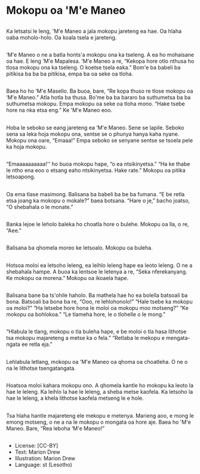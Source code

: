 # Mokopu oa 'M'e Maneo

##
Ka letsatsi le leng, 'M'e Maneo a
jala mokopu jareteng ea hae.
Oa hlaha oaba moholo-holo.
Oa koala tsela e jareteng.

##
‘M'e Maneo o ne a batla honts'a
mokopu ona ka tseleng.
A ea ho mohaisane oa hae.
E leng ‘M'e Mapalesa.
‘M'e Maneo a re, “Kekopa hore otlo
nthusa ho tlosa mokopu ona ka
tseleng. O koetse tsela eaka.”
Bom'e ba babeli ba pitikisa ba ba
ba pitikisa, empa ba oa seke oa
tloha.

##
Baea ho ho ‘M'e Masello.
Ba buoa, bare, “Re kopa thuso re
tlose mokopu oa ‘M'e Maneo.”
Atla hotla ba thusa.
Bo'me ba ba bararo ba suthumetsa
ba ba suthumetsa mokopu. Empa
mokopu oa seke oa tloha mono.
“Hake tsebe hore na nka etsa eng.”
Ke 'M'e Maneo eoo.

##
Hoba le seboko se eang jareteng
ea ‘M'e Maneo.
Sene se lapile.
Seboko sena sa leka hoja mokopu
ona, sentse se o phunya hanya
kaha nyane.
Mokopu ona oare, “Emaaa!”
Empa seboko se senyane sentse se
tsoela pele ka hoja mokopu.

##
“Emaaaaaaaaaa!'' ho buoa mokopu
hape, “o ea ntsikinyetsa.”
“Ha ke thabe le ntho ena eoo o
etsang eaho ntsikinyetsa. Hake
rate.”
Mokopu oa pitika letsoapong.

##
Oa ema tlase masimong.
Balisana ba babeli ba be ba
fumana.
“E be retla etsa joang ka mokopu o
mokale?” baea botsana.
“Hare o je,” bacho joatso,
“O shebahala o le monate.”

##
Banka lejoe le leholo baleka ho
choatla hore o bulehe.
Mokopu oa lla, o re, “Aee.”

##
Balisana ba qhomela moreo
ke letsoalo.
Mokopu oa buleha.

##
Hotsoa moloi ea letsoho leleng, ea
leihlo leleng hape ea leoto leleng.
O ne a shebahala hampe.
A buoa ka lentsoe le letenya a re,
“Seka nferekanyang. Ke mokopu
oa morena.”
Mokopu oa ikoaela hape.

##
Balisana bane ba ts'ohile haholo.
Ba mathela hae ho ea bolella
batsoali ba bona.
Batsoali ba bona ba re, “Ooo,
re lehlohonolo!”
“Hale tsebe ka mokopu oa moloi?”
“Ha letsebe hore hona le moloi
oa mokopu moo motseng?”
“Ke mokopu oa bohlokoa.”
“Le tlameha hore, le o tlohelle
o le mong.”

##
“Hlabula le tlang, mokopu o tla buleha hape,
e be moloi o tla hasa lithotse tsa mokopu
majareteng a metse ka o fela.”
“Retlaba le mekopu e mengata-ngata ee
retla eja.”

##
Lehlabula letlang, mokopu oa 'M'e
Maneo oa qhoma oa choatleha.
O ne o na le lithotse tsengatangata.

##
Hoatsoa moloi kahara mokopu ono.
A qhomela kantle ho mokopu ka
leoto la hae le leleng.
Ka leihlo la hae le leleng, a sheba
metse kaofela.
Ka letsoho la hae le leleng, a khela
lithotse kaofela metseng le e hole.

##
Tsa hlaha hantle majareteng
ele mekopu e metenya.
Marieng aoo, e mong le emong
motseng, o ne a na le mokopu
o mongata oa hore aje.
Baea ho 'M'e Maneo. Bare,
“Rea leboha ‘M'e Maneo!”

##
* License: [CC-BY]
* Text: Marion Drew
* Illustration: Marion Drew
* Language: st (Lesotho)
